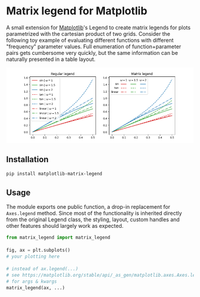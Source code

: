 # Matrix legend for Matplotlib

A small extension for [Matplotlib](https://matplotlib.org/)'s Legend to create
matrix legends for plots parametrized with the cartesian product of two grids.
Consider the following toy example of evaluating different functions with
different "frequency" parameter values. Full enumeration of function+parameter
pairs gets cumbersome very quickly, but the same information can be naturally
presented in a table layout.

![comparison of regular and matrix legends](https://raw.githubusercontent.com/nj-vs-vh/matplotlib-matrix-legend/refs/heads/main/images/demo.png)

## Installation

```sh
pip install matplotlib-matrix-legend
```

## Usage

The module exports one public function, a drop-in replacement for `Axes.legend`
method. Since most of the functionality is inherited directly from the original Legend class,
the styling, layout, custom handles and other features should largely work as expected.

```python
from matrix_legend import matrix_legend

fig, ax = plt.subplots()
# your plotting here

# instead of ax.legend(...)
# see https://matplotlib.org/stable/api/_as_gen/matplotlib.axes.Axes.legend.html
# for args & kwargs
matrix_legend(ax, ...)
```
